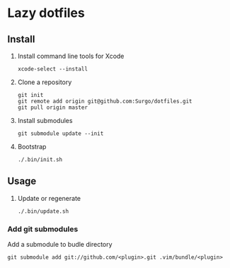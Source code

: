 # Lazy dotfiles

## Install

1. Install command line tools for Xcode

    ```console
    xcode-select --install
    ```

1. Clone a repository

    ```console
    git init
    git remote add origin git@github.com:Surgo/dotfiles.git
    git pull origin master
    ```

1. Install submodules

    ```console
    git submodule update --init
    ```

1. Bootstrap

    ```console
    ./.bin/init.sh
    ```

## Usage

1. Update or regenerate

    ```console
    ./.bin/update.sh
    ```

### Add git submodules

Add a submodule to budle directory

```console
git submodule add git://github.com/<plugin>.git .vim/bundle/<plugin>
```
